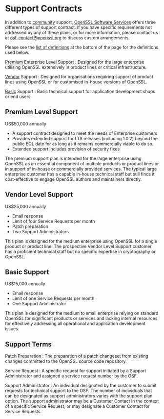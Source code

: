 # Support Contracts

In addition to [community](/community) support,
[OpenSSL Software Services](/community/contacts.html) offers three different
types of support contract. If you have specific requirements not addressed
by any of these plans, or for more information, please contact us at
<osf-contact@openssl.org> to discuss custom arrangements.

Please see the [list of definitions](#definitions) at the bottom of the page
for the definitions used below.

[Premium](#premium) Enterprise Level Support
:   Designed for the large enterprise utilising OpenSSL extensively in
    product lines or critical infrastructure.

[Vendor](#vendor) Support
:   Designed for organisations requiring support of product lines using
    OpenSSL or for customised in-house versions of OpenSSL.

[Basic](#basic) Support
:   Basic technical support for application development shops or end
    users.

## <a name="premium">Premium Level Support</a>

US\$50,000 annually

-   A support contract designed to meet the needs of Enterprise customers
-   Provides extended support for LTS releases (including 1.0.2) beyond
    the public EOL date for as long as it remains commercially viable to
    do so.
-   Extended support includes provision of security fixes

The premium support plan is intended for the large enterprise using
OpenSSL as an essential component of multiple products or product lines
or in support of in-house or commercially provided services. The typical
large enterprise customer has a capable in-house technical staff but
still finds it cost-effective to engage OpenSSL authors and maintainers
directly.

## <a name="vendor">Vendor Level Support</a>

US\$25,000 annually

-   Email response
-   Limit of four Service Requests per month
-   Patch preparation
-   Two Support Administrators

This plan is designed for the medium enterprise using OpenSSL for a
single product or product line. The prospective Vendor Level Support
customer has a proficient technical staff but no specific expertise in
cryptography or OpenSSL.

## <a name="basic">Basic Support</a>

US\$15,000 annually

-   Email response
-   Limit of one Service Requests per month
-   One Support Administrator

This plan is designed for the medium to small enterprise relying on
standard OpenSSL for significant products or services and lacking
internal resources for effectively addressing all operational and
application development issues.

## <a name="definitions">Support Terms</a>

Patch Preparation
:   The preparation of a patch changeset from existing changes committed
    to the OpenSSL source code repository.

Service Request
:   A specific request for support initiated by a Support Administrator
    and assigned a service request number by the OSF.

Support Administrator
:   An individual designated by the customer to submit requests for
    technical support to the OSF. The number of individuals that can be
    designated as support administrators varies with the support plan
    option. The support administrator may be a Customer Contact in the
    context of a specific Service Request, or may designate a Customer
    Contact for Service Requests.

